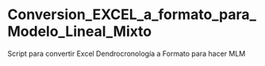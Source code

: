 # Conversion_EXCEL_a_formato_para_Modelo_Lineal_Mixto
Script para convertir Excel Dendrocronología a Formato para hacer MLM
